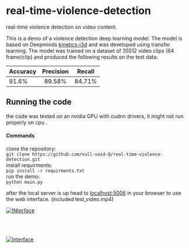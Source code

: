 # real-time-violence-detection
real-time violence detection on video content.

This is a demo of a violence detection deep learning model. The model is based on Deepminds [kinetics-i3d](https://github.com/deepmind/kinetics-i3d "kinetics-i3d") and was developed using transfer learning.
The model was trained on a dataset of 35512 video clips (64 frame/clip) and produced the following results on the test data:

Accuracy       | Precision | Recall
-------------- | :-----------------: | -----------
91.6%        | 89.58%        | 84.71%

## Running the code
the code was tested on an nvidia GPU with cudnn drivers, it might not run properly on cpu .
####  Commands
clone the repository: <br/>
`git clone https://github.com/null-void-Q/real-time-violence-detection.git`
<br/>
install requirments: <br/>
`pip install -r requirments.txt` 
<br/>
run the demo: <br/>
`python main.py` 
<br/>

after the local server is up head to [localhost:5006](localhost:5006 "localhost:5006") in your browser to use the web interface. (included test_video.mp4)


[![INterface](https://user-images.githubusercontent.com/53970206/196257994-be5d8a86-3365-4d87-b5c7-dd7a1eeb8122.png "INterface")](http://https://user-images.githubusercontent.com/53970206/196257994-be5d8a86-3365-4d87-b5c7-dd7a1eeb8122.png "INterface")

<br/><br/>


[![Interface](https://user-images.githubusercontent.com/53970206/196257986-a392c2bc-8764-4747-83f0-28838d232a6b.png "Interface")](https://user-images.githubusercontent.com/53970206/196257986-a392c2bc-8764-4747-83f0-28838d232a6b.png "Interface")


